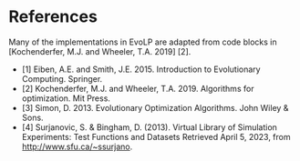 # References

Many of the implementations in EvoLP are adapted from code blocks in [Kochenderfer, M.J. and Wheeler, T.A. 2019] [2].

- [1] Eiben, A.E. and Smith, J.E. 2015. Introduction to Evolutionary Computing. Springer.
- [2] Kochenderfer, M.J. and Wheeler, T.A. 2019. Algorithms for optimization. Mit Press.
- [3] Simon, D. 2013. Evolutionary Optimization Algorithms. John Wiley & Sons.
- [4] Surjanovic, S. & Bingham, D. (2013). Virtual Library of Simulation Experiments: Test Functions and Datasets Retrieved April 5, 2023, from http://www.sfu.ca/~ssurjano.
